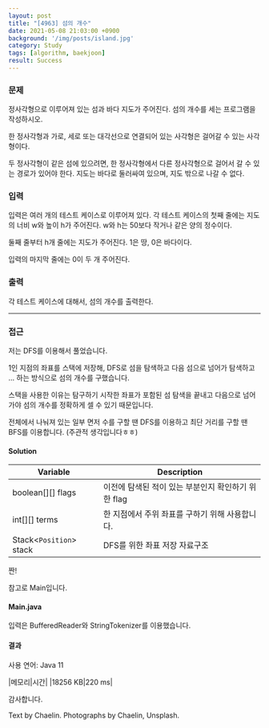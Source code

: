 ```yaml
---
layout: post
title: "[4963] 섬의 개수"
date: 2021-05-08 21:03:00 +0900
background: '/img/posts/island.jpg'
category: Study
tags: [algorithm, baekjoon]
result: Success
---
```

### 문제
정사각형으로 이루어져 있는 섬과 바다 지도가 주어진다. 섬의 개수를 세는 프로그램을 작성하시오.

한 정사각형과 가로, 세로 또는 대각선으로 연결되어 있는 사각형은 걸어갈 수 있는 사각형이다. 

두 정사각형이 같은 섬에 있으려면, 한 정사각형에서 다른 정사각형으로 걸어서 갈 수 있는 경로가 있어야 한다. 지도는 바다로 둘러싸여 있으며, 지도 밖으로 나갈 수 없다.

### 입력
입력은 여러 개의 테스트 케이스로 이루어져 있다. 각 테스트 케이스의 첫째 줄에는 지도의 너비 w와 높이 h가 주어진다. w와 h는 50보다 작거나 같은 양의 정수이다.

둘째 줄부터 h개 줄에는 지도가 주어진다. 1은 땅, 0은 바다이다.

입력의 마지막 줄에는 0이 두 개 주어진다.

### 출력
각 테스트 케이스에 대해서, 섬의 개수를 출력한다.

*****

### 접근
저는 DFS를 이용해서 풀었습니다.

1인 지점의 좌표를 스택에 저장해, DFS로 섬을 탐색하고 다음 섬으로 넘어가 탐색하고 ... 하는 방식으로 섬의 개수를 구했습니다.

스택을 사용한 이유는 탐구하기 시작한 좌표가 포함된 섬 탐색을 끝내고 다음으로 넘어가야 섬의 개수를 정확하게 셀 수 있기 때문입니다.

전체에서 나눠져 있는 일부 면저 수를 구할 땐 DFS를 이용하고 최단 거리를 구할 땐 BFS를 이용합니다. (주관적 생각입니다ㅎㅎ)

#### Solution

|Variable|Description|
|---|---|
|boolean[][] flags|이전에 탐색된 적이 있는 부분인지 확인하기 위한 flag|
|int[][] terms|한 지점에서 주위 좌표를 구하기 위해 사용합니다.|
|Stack<```Position```> stack|DFS를 위한 좌표 저장 자료구조|

<script src="https://gist.github.com/chaelin1211/9e8b8b923786b7c2a845cbccc63de228.js"></script>

짠!

참고로 Main입니다.

#### Main.java
<script src="https://gist.github.com/chaelin1211/5d0118e1a0c1c3f44f8afa9dfa902d81.js"></script>

입력은 BufferedReader와 StringTokenizer를 이용했습니다.

#### 결과
사용 연어: Java 11

|메모리|시간|
|18256 KB|220 ms|

감사합니다.

<p class = "placeholder">Text by Chaelin. Photographs by Chaelin, Unsplash.</p>

